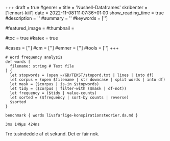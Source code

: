 +++
draft = true
#genrer =
title = 'Nushell-Dataframes'
skribenter = ['lennart-kiil']
date = 2022-11-08T11:07:36+01:00
show_reading_time = true
#description = ''
#summary = ''
#keywords = ['']

#featured_image =
#thumbnail =

#toc = true
#katex = true

#cases = ['']
#cm = ['']
#emner = ['']
#tools = ['']
+++





    # Word frequency analysis
    def words [
      filename: string # Text file
    ] {
      let stopwords = (open ~/GD/TEKST/stopord.txt | lines | into df)
      let corpus = (open $filename | str downcase | split words | into df)
      let mask = ($corpus | is-in $stopwords)
      let tidy = ($corpus | filter-with ($mask | df-not))
      let frequency = ($tidy | value-counts)
      let sorted = ($frequency | sort-by counts | reverse)
      $sorted
    }


```
benchmark { words livsfarlige-konspirationsteorier.da.md }

```


```
3ms 149µs 424ns
```

Tre tusindedele af et sekund. Det er fair nok.
